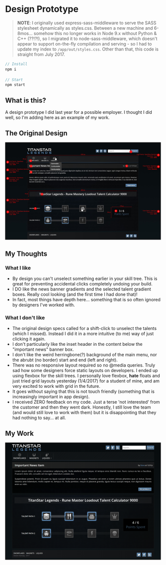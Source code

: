 # Design Prototype

> **NOTE**: I originally used express-sass-middleware to serve the SASS stylesheet dynamically as styles.css. Between a new machine and 6-8mos... somehow this no longer works in Node 9.x without Python & C++ (??!?!), so I migrated it to node-sass-middleware, which doesn't appear to support on-the-fly compilation and serving - so I had to update my index to `/app/out/styles.css`. Other than that, this code is straight from July 2017.

```JavaScript
// Install
npm i

// Start
npm start
```

## What is this?

A design prototype I did last year for a possible employer. I thought I did well, so I'm adding here as an example of my work.

## The Original Design

![UI](original-design.jpg)

## My Thoughts

### What I like

- By design you can't unselect something earlier in your skill tree. This is great for preventing accidental clicks completely undoing your build.
- I DO like the news banner gradients and the selected talent gradient boxes. Really cool looking (and the first time I had done that)!
- In fact, most things have depth here... something that is so often ignored by designers I've worked with.

### What I don't like

- The original design specs called for a shift-click to unselect the talents (which I missed). Instead I did it in a more intuitive (to me) way of just clicking it again.
- I don't particularly like the inset header in the content below the "important news" banner box.
- I don't like the weird herringbone(?) background of the main menu, nor the abrubt (no border) start and end (left and right).
- There was no responsive layout required so no @media queries. Truly sad how some designers force static layouts on developers. I ended up using flexbox for the skill trees. I personally love flexbox, **hate** floats and just tried grid layouts yesterday (1/4/2017) for a student of mine, and am very excited to work with grid in the future.
- It goes without saying that this is not touch friendly (something that is increasingly important in app design).
- I received ZERO feedback on my code. Just a terse 'not interested' from the customer and then they went dark. Honestly, I still love the team (and would still love to work with them) but it is disappointing that they had nothing to say... at all.

## My Work

![UI](design-prototype.png)